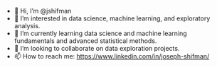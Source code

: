 - 👋 Hi, I’m @jshifman
- 👀 I’m interested in data science, machine learning, and exploratory analysis.
- 🌱 I’m currently learning data science and machine learning fundamentals and advanced statistical methods.
- 💞️ I’m looking to collaborate on data exploration projects.
- 📫 How to reach me: https://www.linkedin.com/in/joseph-shifman/

<!---
jshifman/jshifman is a ✨ special ✨ repository because its `README.md` (this file) appears on your GitHub profile.
You can click the Preview link to take a look at your changes.
--->
